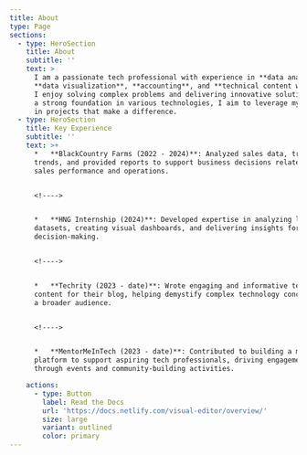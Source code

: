 ```yaml
---
title: About
type: Page
sections:
  - type: HeroSection
    title: About
    subtitle: ''
    text: >
      I am a passionate tech professional with experience in **data analysis**,
      **data visualization**, **accounting**, and **technical content writing**.
      I enjoy solving complex problems and delivering innovative solutions. With
      a strong foundation in various technologies, I aim to leverage my skills
      in projects that make a difference.
  - type: HeroSection
    title: Key Experience
    subtitle: ''
    text: >+
      *   **BlackCountry Farms (2022 - 2024)**: Analyzed sales data, tracked
      trends, and provided reports to support business decisions related to
      sales performance and operations.


      <!---->


      *   **HNG Internship (2024)**: Developed expertise in analyzing large
      datasets, creating visual dashboards, and delivering insights for improved
      decision-making.


      <!---->


      *   **Techrity (2023 - date)**: Wrote engaging and informative tech
      content for their blog, helping demystify complex technology concepts for
      a broader audience.


      <!---->


      *   **MentorMeInTech (2023 - date)**: Contributed to building a mentorship
      platform to support aspiring tech professionals, driving engagement
      through events and community-building activities.

    actions:
      - type: Button
        label: Read the Docs
        url: 'https://docs.netlify.com/visual-editor/overview/'
        size: large
        variant: outlined
        color: primary
---
```

